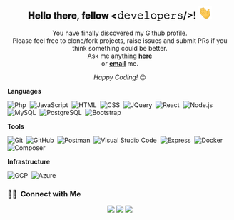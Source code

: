 <div align="center">
<h2> 𝐇𝐞𝐥𝐥𝐨 𝐭𝐡𝐞𝐫𝐞, 𝐟𝐞𝐥𝐥𝐨𝐰 <𝚍𝚎𝚟𝚎𝚕𝚘𝚙𝚎𝚛𝚜/>! <img src="https://github.com/ABSphreak/ABSphreak/blob/master/gifs/Hi.gif" width="30px"></h2>
</div>

<div align="center">

You have finally discovered my Github profile. <br>
Please feel free to clone/fork projects, raise issues and submit PRs if you think something could be better. <br>
Ask me anything <a href="https://github.com/DevElias/DevElias/issues/new"><b>here</b></a><br>
or <a href="mailto:eliasv.lima@yahoo.com.br"><b>email</b></a> me.

<i>Happy Coding!</i> 😊

</div>

<p align="left">
  <strong>Languages</strong>
</p>

![Php](https://img.shields.io/badge/-Php-05122A?style=flat&logo=php)&nbsp;
![JavaScript](https://img.shields.io/badge/-JavaScript-05122A?style=flat&logo=javascript)&nbsp;
![HTML](https://img.shields.io/badge/-HTML-05122A?style=flat&logo=HTML5)&nbsp;
![CSS](https://img.shields.io/badge/-CSS-05122A?style=flat&logo=CSS3&logoColor=1572B6)&nbsp;
![JQuery](https://img.shields.io/badge/-JQuery-05122A?style=flat&logo=jquery)&nbsp;
![React](https://img.shields.io/badge/-React-05122A?style=flat&logo=react)&nbsp;
![Node.js](https://img.shields.io/badge/-Node.js-05122A?style=flat&logo=node.js)&nbsp;
![MySQL](https://img.shields.io/badge/-MySQL-05122A?style=flat&logo=mysql)&nbsp;
![PostgreSQL](https://img.shields.io/badge/-PostgreSQL-05122A?style=flat&logo=postgresql)&nbsp;
![Bootstrap](https://img.shields.io/badge/-Bootstrap-05122A?style=flat&logo=bootstrap&logoColor=563D7C)&nbsp;

<p align="left">
  <strong>Tools</strong>
</p>

![Git](https://img.shields.io/badge/-Git-05122A?style=flat&logo=git)&nbsp;
![GitHub](https://img.shields.io/badge/-GitHub-05122A?style=flat&logo=github)&nbsp;
![Postman](https://img.shields.io/badge/-postman-05122A?style=flat&logo=postman)&nbsp;
![Visual Studio Code](https://img.shields.io/badge/-Visual%20Studio%20Code-05122A?style=flat&logo=visual-studio-code&logoColor=007ACC)&nbsp;
![Express](https://img.shields.io/badge/-Express-05122A?style=flat&logo=express)&nbsp;
![Docker](https://img.shields.io/badge/-Docker-05122A?style=flat&logo=docker)&nbsp;
![Composer](https://img.shields.io/badge/-Composer-05122A?style=flat&logo=composer)&nbsp;

<p align="left">
  <strong>Infrastructure</strong>
</p>

![GCP](https://img.shields.io/badge/-Google%20Cloud%20Platform-05122A?style=flat&logo=microsoft-azure)&nbsp;
![Azure](https://img.shields.io/badge/-Google%20Cloud%20Platform-05122A?style=flat&logo=google-cloud)&nbsp;

### 🤝🏻 &nbsp;Connect with Me

<p align="center">
<a href="https://www.linkedin.com/in/elias-lima-750a35155/"><img src="https://img.shields.io/badge/-Elias%20Lima-0077B5?style=flat&logo=Linkedin&logoColor=white"/></a>
<a href="mailto:eliasv.lima@yahoo.com.br"><img src="https://img.shields.io/badge/-eliasv.lima@yahoo.com.br-D14836?style=flat&logo=Gmail&logoColor=white"/></a>
<a href="https://www.facebook.com/elias.patricio.315"><img src="https://img.shields.io/badge/-Elias%20Lima-1877F2?style=flat&logo=Facebook&logoColor=white"/></a>
</p>


